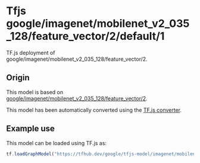 # Tfjs google/imagenet/mobilenet_v2_035_128/feature_vector/2/default/1
TF.js deployment of google/imagenet/mobilenet_v2_035_128/feature_vector/2.

<!-- parent-model: google/imagenet/mobilenet_v2_035_128/feature_vector/2 -->

## Origin

This model is based on [google/imagenet/mobilenet_v2_035_128/feature_vector/2](https://tfhub.dev/google/imagenet/mobilenet_v2_035_128/feature_vector/2).

This model has been automatically converted using the [TF.js converter](https://github.com/tensorflow/tfjs/tree/master/tfjs-converter).

## Example use
This model can be loaded using TF.js as:

```javascript
tf.loadGraphModel("https://tfhub.dev/google/tfjs-model/imagenet/mobilenet_v2_035_128/feature_vector/2/default/1", { fromTFHub: true })
```
